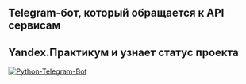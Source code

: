 ## Telegram-бот, который обращается к API сервисам
## Yandex.Практикум и узнает статус проекта
[![Python-Telegram-Bot](https://img.shields.io/badge/python-telegram--bot-blue)](https://python-telegram-bot.org/)

